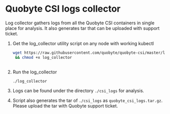 # Quobyte CSI logs collector

Log collector gathers logs from all the Quobyte CSI containers in single place for analysis.
 It also generates tar that can be uploaded with support ticket.  

1. Get the log_collector utility script on any node with working kubectl

    ```bash
    wget https://raw.githubusercontent.com/quobyte/quobyte-csi/master/log_collector \
     && chmod +x log_collector
     
    ```

2. Run the log_collector

    ```bash
    ./log_collector
    ```

3. Logs can be found under the directory `./csi_logs` for analysis.

4. Script also generates the tar of `./csi_logs` as `quobyte_csi_logs.tar.gz`.
 Please upload the tar with Quobyte support ticket.
